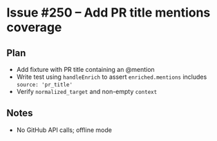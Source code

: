 # Issue #250 – Add PR title mentions coverage

## Plan

- Add fixture with PR title containing an @mention
- Write test using `handleEnrich` to assert `enriched.mentions` includes `source: 'pr_title'`
- Verify `normalized_target` and non-empty `context`

## Notes

- No GitHub API calls; offline mode
